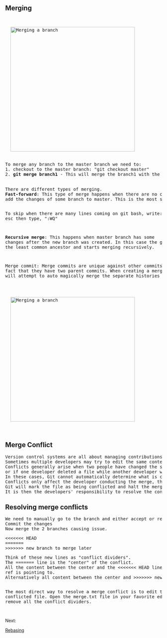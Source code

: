 <h2>Merging</h2>
<pre>
<p align="left">
  <img src="https://github.com/Anupriya1729/git-handbook/blob/main/images/Merging.png" width="400" title="Merging a branch">
</p>
To merge any branch to the master branch we need to:
1. checkout to the master branch: "git checkout master"
2. <b>git merge branch1</b> - This will merge the branch1 with the master branch.
<br>
There are different types of merging.
<b>Fast-forward</b>: This type of merge happens when there are no changes in the master branch and we just need to 
add the changes of some branch to master. This is the most simple type of merge.

To skip when there are many lines coming on git bash, write:
Press esc then type, ":WQ"

<b>Recursive merge</b>: This happens when master branch has some changes after the new branch was created.
In this case the git goes to the least common ancestor and starts merging recursively.

Merge commit: Merge commits are unique against other commits in the fact that they have two parent commits. 
When creating a merge commit Git will attempt to auto magically merge the separate histories for you.
<p align="left">
  <img src="https://github.com/Anupriya1729/git-handbook/blob/main/images/merge%20commit.png" width="400" title="Merging a branch">
</p>
</pre>

<h2>Merge Conflict</h2>
<pre>
Version control systems are all about managing contributions between multiple distributed authors ( usually developers ). 
Sometimes multiple developers may try to edit the same content.
Conflicts generally arise when two people have changed the same lines in a file, 
or if one developer deleted a file while another developer was modifying it. 
In these cases, Git cannot automatically determine what is correct. 
Conflicts only affect the developer conducting the merge, the rest of the team is unaware of the conflict. 
Git will mark the file as being conflicted and halt the merging process. 
It is then the developers' responsibility to resolve the conflict.
</pre>

<h2>Resolving merge conflicts</h2>
<pre>
We need to manually go to the branch and either accept or remove incoming changes.
Commit the changes
Now merge the 2 branches causing issue.
<pre>
<<<<<<< HEAD
=======
>>>>>>> new_branch_to_merge_later
</pre>Think of these new lines as "conflict dividers". 
The ======= line is the "center" of the conflict. 
All the content between the center and the <<<<<<< HEAD line is content that exists in the current branch main which the HEAD 
ref is pointing to. 
Alternatively all content between the center and >>>>>>> new_branch_to_merge_later is content that is present in our merging branch.

The most direct way to resolve a merge conflict is to edit the conflicted file. 
Open the merge.txt file in your favorite editor. Simply remove all the conflict dividers.


</pre>
<p>Next: </p><a href="https://github.com/Anupriya1729/git-handbook/blob/main/7.%20Rebasing.md">Rebasing</a>
